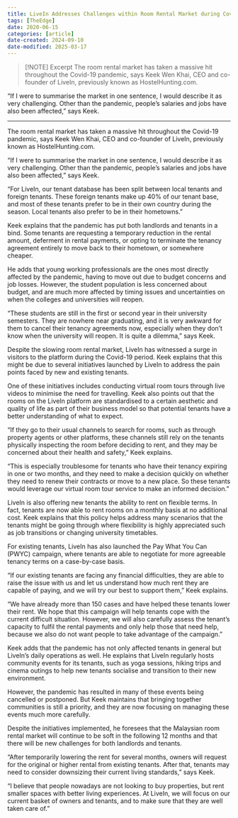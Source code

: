 ```yaml
---
title: LiveIn Addresses Challenges within Room Rental Market during Covid-19 Pandemic
tags: [TheEdge]
date: 2020-06-15
categories: [article]
date-created: 2024-09-10
date-modified: 2025-03-17
---
```


> [!NOTE] Excerpt
> The room rental market has taken a massive hit throughout the Covid-19 pandemic, says Keek Wen Khai, CEO and co-founder of LiveIn, previously known as HostelHunting.com.

“If I were to summarise the market in one sentence, I would describe it as very challenging. Other than the pandemic, people’s salaries and jobs have also been affected,” says Keek.

---

The room rental market has taken a massive hit throughout the Covid-19 pandemic, says Keek Wen Khai, CEO and co-founder of LiveIn, previously known as HostelHunting.com.

“If I were to summarise the market in one sentence, I would describe it as very challenging. Other than the pandemic, people’s salaries and jobs have also been affected,” says Keek.

“For LiveIn, our tenant database has been split between local tenants and foreign tenants. These foreign tenants make up 40% of our tenant base, and most of these tenants prefer to be in their own country during the season. Local tenants also prefer to be in their hometowns.”

Keek explains that the pandemic has put both landlords and tenants in a bind. Some tenants are requesting a temporary reduction in the rental amount, deferment in rental payments, or opting to terminate the tenancy agreement entirely to move back to their hometown, or somewhere cheaper.

He adds that young working professionals are the ones most directly affected by the pandemic, having to move out due to budget concerns and job losses. However, the student population is less concerned about budget, and are much more affected by timing issues and uncertainties on when the colleges and universities will reopen.

“These students are still in the first or second year in their university semesters. They are nowhere near graduating, and it is very awkward for them to cancel their tenancy agreements now, especially when they don’t know when the university will reopen. It is quite a dilemma,” says Keek.

Despite the slowing room rental market, LiveIn has witnessed a surge in visitors to the platform during the Covid-19 period. Keek explains that this might be due to several initiatives launched by LiveIn to address the pain points faced by new and existing tenants.

One of these initiatives includes conducting virtual room tours through live videos to minimise the need for travelling. Keek also points out that the rooms on the LiveIn platform are standardised to a certain aesthetic and quality of life as part of their business model so that potential tenants have a better understanding of what to expect.

“If they go to their usual channels to search for rooms, such as through property agents or other platforms, these channels still rely on the tenants physically inspecting the room before deciding to rent, and they may be concerned about their health and safety,” Keek explains.

“This is especially troublesome for tenants who have their tenancy expiring in one or two months, and they need to make a decision quickly on whether they need to renew their contracts or move to a new place. So these tenants would leverage our virtual room tour service to make an informed decision.”

LiveIn is also offering new tenants the ability to rent on flexible terms. In fact, tenants are now able to rent rooms on a monthly basis at no additional cost. Keek explains that this policy helps address many scenarios that the tenants might be going through where flexibility is highly appreciated such as job transitions or changing university timetables.

For existing tenants, LiveIn has also launched the Pay What You Can (PWYC) campaign, where tenants are able to negotiate for more agreeable tenancy terms on a case-by-case basis.

“If our existing tenants are facing any financial difficulties, they are able to raise the issue with us and let us understand how much rent they are capable of paying, and we will try our best to support them,” Keek explains.

“We have already more than 150 cases and have helped these tenants lower their rent. We hope that this campaign will help tenants cope with the current difficult situation. However, we will also carefully assess the tenant’s capacity to fulfil the rental payments and only help those that need help, because we also do not want people to take advantage of the campaign.”

Keek adds that the pandemic has not only affected tenants in general but LiveIn’s daily operations as well. He explains that LiveIn regularly hosts community events for its tenants, such as yoga sessions, hiking trips and cinema outings to help new tenants socialise and transition to their new environment.

However, the pandemic has resulted in many of these events being cancelled or postponed. But Keek maintains that bringing together communities is still a priority, and they are now focusing on managing these events much more carefully.

Despite the initiatives implemented, he foresees that the Malaysian room rental market will continue to be soft in the following 12 months and that there will be new challenges for both landlords and tenants.

“After temporarily lowering the rent for several months, owners will request for the original or higher rental from existing tenants. After that, tenants may need to consider downsizing their current living standards,” says Keek.

“I believe that people nowadays are not looking to buy properties, but rent smaller spaces with better living experiences. At LiveIn, we will focus on our current basket of owners and tenants, and to make sure that they are well taken care of.”
